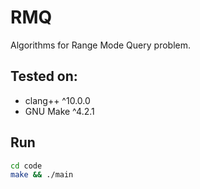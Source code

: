 # RMQ
Algorithms for Range Mode Query problem.

## Tested on:
- clang++ ^10.0.0
- GNU Make ^4.2.1

## Run
```sh
cd code
make && ./main
```